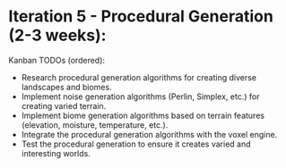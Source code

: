 # **Iteration 5 - Procedural Generation (2-3 weeks)**:

Kanban TODOs (ordered):

- Research procedural generation algorithms for creating diverse landscapes and biomes.
- Implement noise generation algorithms (Perlin, Simplex, etc.) for creating varied terrain.
- Implement biome generation algorithms based on terrain features (elevation, moisture, temperature, etc.).
- Integrate the procedural generation algorithms with the voxel engine.
- Test the procedural generation to ensure it creates varied and interesting worlds.
